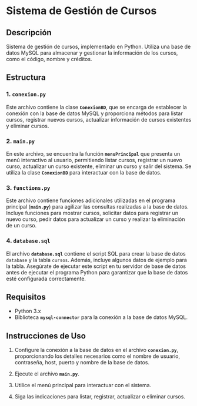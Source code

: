 # Sistema de Gestión de Cursos

## Descripción

Sistema de gestión de cursos, implementado en Python. Utiliza una base de datos MySQL para almacenar y gestionar la información de los cursos, como el código, nombre y créditos.

## Estructura

### 1. `conexion.py`

Este archivo contiene la clase **`ConexionBD`**, que se encarga de establecer la conexión con la base de datos MySQL y proporciona métodos para listar cursos, registrar nuevos cursos, actualizar información de cursos existentes y eliminar cursos.

### 2. `main.py`

En este archivo, se encuentra la función **`menuPrincipal`** que presenta un menú interactivo al usuario, permitiendo listar cursos, registrar un nuevo curso, actualizar un curso existente, eliminar un curso y salir del sistema. Se utiliza la clase **`ConexionBD`** para interactuar con la base de datos.

### 3. `functions.py`

Este archivo contiene funciones adicionales utilizadas en el programa principal (**`main.py`**) para agilizar las consultas realizadas a la base de datos. Incluye funciones para mostrar cursos, solicitar datos para registrar un nuevo curso, pedir datos para actualizar un curso y realizar la eliminación de un curso.

### 4. `database.sql`

El archivo **`database.sql`** contiene el script SQL para crear la base de datos `database` y la tabla `cursos`. Además, incluye algunos datos de ejemplo para la tabla. Asegúrate de ejecutar este script en tu servidor de base de datos antes de ejecutar el programa Python para garantizar que la base de datos esté configurada correctamente.

## Requisitos

- Python 3.x
- Biblioteca **`mysql-connector`** para la conexión a la base de datos MySQL.

## Instrucciones de Uso

1. Configure la conexión a la base de datos en el archivo **`conexion.py`**, proporcionando los detalles necesarios como el nombre de usuario, contraseña, host, puerto y nombre de la base de datos.

2. Ejecute el archivo **`main.py`**.

3. Utilice el menú principal para interactuar con el sistema.

4. Siga las indicaciones para listar, registrar, actualizar o eliminar cursos.
